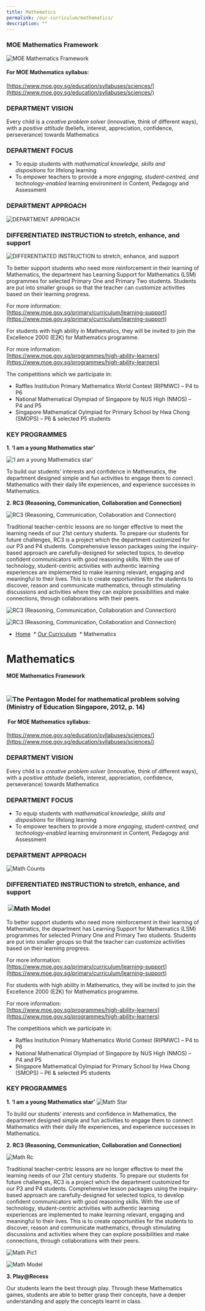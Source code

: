 ```yaml
---
title: Mathematics
permalink: /our-curriculum/mathematics/
description: ""
---
```

### **MOE Mathematics Framework**

![MOE Mathematics Framework](/images/The-Pentagon-Model-for-mathematical-problem-solving-Ministry-of-Education-Singapore.png)

#### For MOE Mathematics syllabus:  
[https://www.moe.gov.sg/education/syllabuses/sciences/](https://www.moe.gov.sg/education/syllabuses/sciences/)

### DEPARTMENT VISION

Every child is a _creative problem solver_ (innovative, think of different ways), with a _positive attitude_ (beliefs, interest, appreciation, confidence, perseverance) towards Mathematics

### DEPARTMENT FOCUS

*   To equip students with _mathematical knowledge, skills and dispositions_ for lifelong learning
*   To empower teachers to provide a more _engaging, student-centred, and technology-enabled_ learning environment in Content, Pedagogy and Assessment

### **DEPARTMENT APPROACH**

![DEPARTMENT APPROACH](/images/Math-Counts-768x193.png)

### **DIFFERENTIATED INSTRUCTION** to stretch, enhance, and support

![DIFFERENTIATED INSTRUCTION to stretch, enhance, and support](/images/Math-Model.png)

To better support students who need more reinforcement in their learning of Mathematics, the department has Learning Support for Mathematics (LSM) programmes for selected Primary One and Primary Two students. Students are put into smaller groups so that the teacher can customize activities based on their learning progress.

For more information:  
[https://www.moe.gov.sg/primary/curriculum/learning-support](https://www.moe.gov.sg/primary/curriculum/learning-support)

For students with high ability in Mathematics, they will be invited to join the Excellence 2000 (E2K) for Mathematics programme.

For more information:  
[https://www.moe.gov.sg/programmes/high-ability-learners](https://www.moe.gov.sg/programmes/high-ability-learners)

The competitions which we participate in:

*   Raffles Institution Primary Mathematics World Contest (RIPMWC) – P4 to P6
*   National Mathematical Olympiad of Singapore by NUS High (NMOS) – P4 and P5
*   Singapore Mathematical Oylmpiad for Primary School by Hwa Chong (SMOPS) – P6 & selected P5 students

### KEY PROGRAMMES

**1. ‘I am a young Mathematics star’**

![‘I am a young Mathematics star’](/images/Math-Star-300x157.png)

To build our students’ interests and confidence in Mathematics, the department designed simple and fun activities to engage them to connect Mathematics with their daily life experiences, and experience successes in Mathematics.

**2\. RC3 (Reasoning, Communication, Collaboration and Connection)**

![RC3 (Reasoning, Communication, Collaboration and Connection)](/images/Math-RC.png)

Traditional teacher-centric lessons are no longer effective to meet the learning needs of our 21st century students. To prepare our students for future challenges, RC3 is a project which the department customized for our P3 and P4 students. Comprehensive lesson packages using the inquiry-based approach are carefully-designed for selected topics, to develop confident communicators with good reasoning skills. With the use of technology, student-centric activities with authentic learning experiences are implemented to make learning relevant, engaging and meaningful to their lives. This is to create opportunities for the students to discover, reason and communicate mathematics, through stimulating discussions and activities where they can explore possibilities and make connections, through collaborations with their peers.

![RC3 (Reasoning, Communication, Collaboration and Connection)](/images/Math-Pic1.png)

![RC3 (Reasoning, Communication, Collaboration and Connection)](/images/Math-Model-1.png)

*   [Home](https://www.ncps.moe.edu.sg/)
 *   [Our Curriculum](https://www.ncps.moe.edu.sg/our-curriculum/)
 *   Mathematics

Mathematics
===========

**MOE Mathematics Framework**

###  ![The Pentagon Model for mathematical problem solving (Ministry of Education Singapore, 2012, p. 14) ](https://www.researchgate.net/profile/Luneta_Kakoma/publication/282313288/figure/fig1/AS:281519810727941@1444130961952/The-Pentagon-Model-for-mathematical-problem-solving-Ministry-of-Education-Singapore.png)

####  For MOE Mathematics syllabus:  
[https://www.moe.gov.sg/education/syllabuses/sciences/](https://www.moe.gov.sg/education/syllabuses/sciences/)

### DEPARTMENT VISION

Every child is a _creative problem solver_ (innovative, think of different ways), with a _positive attitude_ (beliefs, interest, appreciation, confidence, perseverance) towards Mathematics

### DEPARTMENT FOCUS

*   To equip students with _mathematical knowledge, skills and dispositions_ for lifelong learning
*   To empower teachers to provide a more _engaging, student-centred, and technology-enabled_ learning environment in Content, Pedagogy and Assessment

### **DEPARTMENT APPROACH**

![Math Counts](https://www.ncps.moe.edu.sg/wp-content/uploads/2021/01/Math-Counts-300x75.png)

### **DIFFERENTIATED INSTRUCTION** to stretch, enhance, and support

###  ![Math Model](https://www.ncps.moe.edu.sg/wp-content/uploads/2021/01/Math-Model-300x152.png)

To better support students who need more reinforcement in their learning of Mathematics, the department has Learning Support for Mathematics (LSM) programmes for selected Primary One and Primary Two students. Students are put into smaller groups so that the teacher can customize activities based on their learning progress.

For more information:  
[https://www.moe.gov.sg/primary/curriculum/learning-support](https://www.moe.gov.sg/primary/curriculum/learning-support)

For students with high ability in Mathematics, they will be invited to join the Excellence 2000 (E2K) for Mathematics programme.

For more information:  
[https://www.moe.gov.sg/programmes/high-ability-learners](https://www.moe.gov.sg/programmes/high-ability-learners)

The competitions which we participate in:

*   Raffles Institution Primary Mathematics World Contest (RIPMWC) – P4 to P6
*   National Mathematical Olympiad of Singapore by NUS High (NMOS) – P4 and P5
*   Singapore Mathematical Oylmpiad for Primary School by Hwa Chong (SMOPS) – P6 & selected P5 students

### KEY PROGRAMMES

**1. ‘I am a young Mathematics star’** ![Math Star](https://www.ncps.moe.edu.sg/wp-content/uploads/2021/01/Math-Star-300x157.png)

To build our students’ interests and confidence in Mathematics, the department designed simple and fun activities to engage them to connect Mathematics with their daily life experiences, and experience successes in Mathematics.

**2\. RC3 (Reasoning, Communication, Collaboration and Connection)**

![Math Rc](https://www.ncps.moe.edu.sg/wp-content/uploads/2021/01/Math-RC.png)

Traditional teacher-centric lessons are no longer effective to meet the learning needs of our 21st century students. To prepare our students for future challenges, RC3 is a project which the department customized for our P3 and P4 students. Comprehensive lesson packages using the inquiry-based approach are carefully-designed for selected topics, to develop confident communicators with good reasoning skills. With the use of technology, student-centric activities with authentic learning experiences are implemented to make learning relevant, engaging and meaningful to their lives. This is to create opportunities for the students to discover, reason and communicate mathematics, through stimulating discussions and activities where they can explore possibilities and make connections, through collaborations with their peers.

![Math Pic1](https://www.ncps.moe.edu.sg/wp-content/uploads/2021/01/Math-Pic1-300x225.png)

![Math Model](https://www.ncps.moe.edu.sg/wp-content/uploads/2021/01/Math-Model-1.png)

**3. Play@Recess** 

Our students learn the best through play. Through these Mathematics games, students are able to better grasp their concepts, have a deeper understanding and apply the concepts learnt in class.
